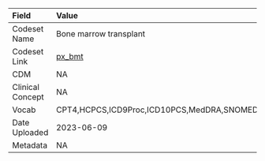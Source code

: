|Field            |Value                                            |
|:----------------|:------------------------------------------------|
|Codeset Name     |Bone marrow transplant                           |
|Codeset Link     |[px_bmt](https://github.com/PEDSnet/Variable-Dictionary/blob/main/procedures/px_bmt.csv)|
|CDM              |NA                                               |
|Clinical Concept |NA                                               |
|Vocab            |CPT4,HCPCS,ICD9Proc,ICD10PCS,MedDRA,SNOMED,Other |
|Date Uploaded    |2023-06-09                                       |
|Metadata         |NA                                               |
